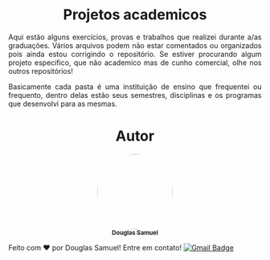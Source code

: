 <h1 align="center">Projetos academicos</h1>

<p align="justify">Aqui estão alguns exercícios, provas e trabalhos que realizei durante a/as graduações. Vários arquivos podem não estar comentados ou organizados pois ainda estou corrigindo o repositório. Se estiver procurando algum projeto especifico, que não academico mas de cunho comercial, olhe nos outros repositórios!</p>

<p align="justify">Basicamente cada pasta é uma instituição de ensino que frequentei ou frequento, dentro delas estão seus semestres, disciplinas e os programas que desenvolvi para as mesmas.</p>

<h1 align="center"> Autor </h1> 

<p align="center">
<a href="https://github.com/DouSam" align="center">
 <img style="border-radius: 100%;" src="https://lh3.googleusercontent.com/o49VhdIK8p4hVv08luql8OyVy9d3Y8McrzVD8PPQ28UU7Gq3eAN-9KPi0zCxMgHh_jY0Ah7qj4sHkQXvEOa408P09QtEkDTSngRrKtDeJlllYuaKDXPH6ww3TUXw2sdHoNSIuwCA1fY=w2400" width="150px;" alt=""/>
 <br />
 <sub><b>Douglas Samuel</b></sub></a></a>

Feito com ❤️ por Douglas Samuel! Entre em contato!
[![Gmail Badge](https://img.shields.io/badge/-douglassam007@gmail.com-c14438?style=flat-square&logo=Gmail&logoColor=white&link=mailto:douglassam007@gmail.com)](mailto:douglassam007@gmail.com)
</p>
